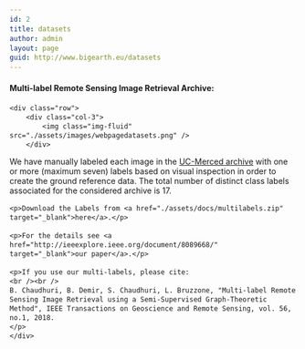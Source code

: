 ```yaml
---
id: 2
title: datasets
author: admin
layout: page
guid: http://www.bigearth.eu/datasets
---
```

<div class="bg-faded p-4 my-4">
	<div class="bg-faded p-4 my-4">
	<h4>Multi-label Remote Sensing Image Retrieval Archive:</h4>

	<div class="row">
		<div class="col-3">
			<img class="img-fluid" src="./assets/images/webpagedatasets.png" />
		</div>
<div class="col-9">
	<p>We have manually labeled each image in the <a href="http://vision.ucmerced.edu/datasets/landuse.html" target="_blank">UC-Merced archive</a> with one or more (maximum seven) labels based on visual inspection in order to create the ground reference data. The total number of distinct class labels associated for the considered archive is 17.</p>  

	<p>Download the Labels from <a href="./assets/docs/multilabels.zip" target="_blank">here</a>.</p>
 
	<p>For the details see <a href="http://ieeexplore.ieee.org/document/8089668/" target="_blank">our paper</a>.</p>

	<p>If you use our multi-labels, please cite: 
	<br /><br />
	B. Chaudhuri, B. Demir, S. Chaudhuri, L. Bruzzone, "Multi-label Remote Sensing Image Retrieval using a Semi-Supervised Graph-Theoretic Method", IEEE Transactions on Geoscience and Remote Sensing, vol. 56, no.1, 2018. 
	</p>
	</div>
</div>

</div>
</div>